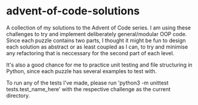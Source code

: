 # advent-of-code-solutions
A collection of my solutions to the Advent of Code series. 
I am using these challenges to try and implement deliberately general/modular OOP code. 
Since each puzzle contains two parts, I thought it might be fun to design each solution as abstract or as least coupled as I can, to try and minimise any refactoring that is neccessary for the second part of each level. 

It's also a good chance for me to practice unit testing and file structuring in Python, since each puzzle has several examples to test with.

To run any of the tests I've made, please run 'python3 -m unittest tests.test_name_here' with the respective challenge as the current directory. 